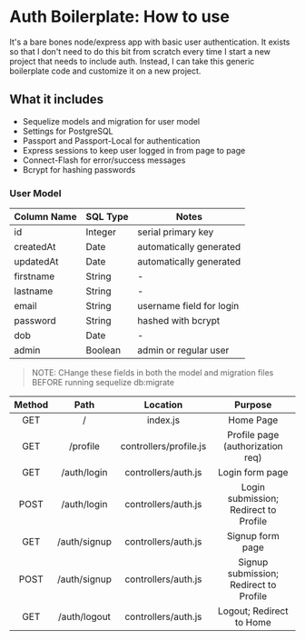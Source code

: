 # Auth Boilerplate: How to use

It's a bare bones node/express app with basic user authentication. It exists so that I don't need to do this bit from scratch every time I start a new project that needs to include auth. Instead, I can take this generic boilerplate code and customize it on a new project.

## What it includes

* Sequelize models and migration for user model
* Settings for PostgreSQL
* Passport and Passport-Local for authentication
* Express sessions to keep user logged in from page to page
* Connect-Flash for error/success messages
* Bcrypt for hashing passwords

### User Model

| Column Name | SQL Type | Notes |
| ----------- | -------- | ---------------------------- |
| id | Integer | serial primary key |
| createdAt | Date | automatically generated |
| updatedAt | Date | automatically generated |
| firstname | String | - |
| lastname | String | - |
| email | String | username field for login |
| password | String | hashed with bcrypt |
| dob | Date | - |
| admin | Boolean | admin or regular user |

> NOTE: CHange these fields in both the model and migration files BEFORE running sequelize db:migrate

| Method |     Path     |        Location        |                 Purpose                |
|:------:|:------------:|:----------------------:|:--------------------------------------:|
|   GET  |       /      |        index.js        |                Home Page               |
|   GET  |   /profile   | controllers/profile.js |    Profile page (authorization req)    |
|   GET  |  /auth/login |   controllers/auth.js  |             Login form page            |
|  POST  |  /auth/login |   controllers/auth.js  |  Login submission; Redirect to Profile |
|   GET  | /auth/signup |   controllers/auth.js  |            Signup form page            |
|  POST  | /auth/signup |   controllers/auth.js  | Signup submission; Redirect to Profile |
|   GET  | /auth/logout |   controllers/auth.js  |        Logout; Redirect to Home        |